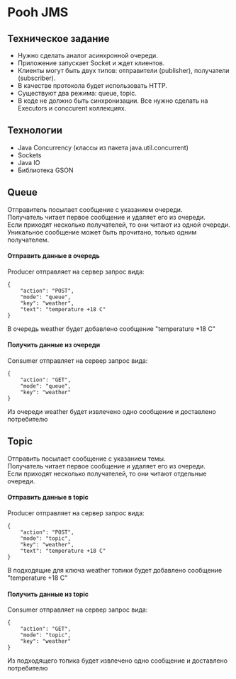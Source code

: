 <h1>Pooh JMS</h1>

<h2>Техническое задание</h2>
<ul>
    <li>Нужно сделать аналог асинхронной очереди.</li>
    <li>Приложение запускает Socket и ждет клиентов.</li>
    <li>Клиенты могут быть двух типов: отправители (publisher), получатели (subscriber).</li>
    <li>В качестве протокола будет использовать HTTP.</li>
    <li>Существуют два режима: queue, topic.</li>
    <li>В коде не должно быть синхронизации. Все нужно сделать на Executors и conccurent коллекциях.</li>
</ul>

<h2>Технологии</h2>
<ul>
    <li>Java Concurrency (классы из пакета java.util.concurrent)</li>
    <li>Sockets</li>
    <li>Java IO</li>
    <li>Библиотека GSON</li>
</ul>

<h2>Queue</h2>
<p>
    Отправитель посылает сообщение с указанием очереди.<br>
    Получатель читает первое сообщение и удаляет его из очереди. <br>
    Если приходят несколько получателей, то они читают из одной очереди. <br>
    Уникальное сообщение может быть прочитано, только одним получателем.
</p>
<h4>Отправить данные в очередь</h4>
<p>
    Producer отправляет на сервер запрос вида:
    <pre><code>{
    "action": "POST",
    "mode": "queue",
    "key": "weather",
    "text": "temperature +18 C"
}</code></pre>
    В очередь weather будет добавлено сообщение "temperature +18 C"<br>
<h4>Получить данные из очереди</h4>
<p>
    Consumer отправляет на сервер запрос вида:
    <pre><code>{
    "action": "GET",
    "mode": "queue",
    "key": "weather"
}</code></pre>
    Из очереди weather будет извлечено одно сообщение и доставлено потребителю<br>

<h2>Topic</h2>
<p>
    Отправить посылает сообщение с указанием темы.<br>
    Получатель читает первое сообщение и удаляет его из очереди. <br>
    Если приходят несколько получателей, то они читают отдельные очереди.
</p>
<h4>Отправить данные в topic</h4>
<p>
    Producer отправляет на сервер запрос вида:
    <pre><code>{
    "action": "POST",
    "mode": "topic",
    "key": "weather",
    "text": "temperature +18 C"
}</code></pre>
    В подходящие для ключа weather топики будет добавлено сообщение "temperature +18 C"<br>
<h4>Получить данные из topic</h4>
<p>
    Consumer отправляет на сервер запрос вида:
    <pre><code>{
    "action": "GET",
    "mode": "topic",
    "key": "weather"
}</code></pre>
    Из подходящего топика будет извлечено одно сообщение и доставлено потребителю<br>
